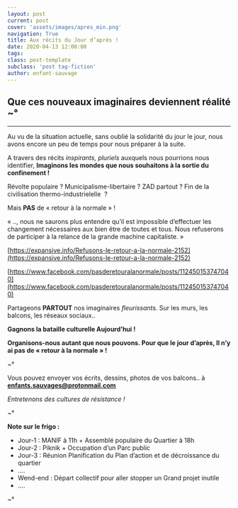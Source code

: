 ```yaml
---
layout: post
current: post
cover: 'assets/images/apres_min.png'
navigation: True
title: Aux récits du Jour d’après !
date: 2020-04-13 12:00:00
tags:
class: post-template
subclass: 'post tag-fiction'
author: enfant-sauvage
---
```


## Que ces nouveaux imaginaires deviennent réalité ~°

-----

Au vu de la situation actuelle, 
sans oublié la solidarité du jour le jour, 
nous avons encore un peu de temps pour nous préparer à la suite.

A travers des récits *inspirants, pluriels* auxquels nous pourrions nous identifier, 
**Imaginons les mondes que nous souhaitons à la sortie du confinement !**

Révolte populaire ?  Municipalisme-libertaire ? ZAD partout ? Fin de la civilisation thermo-industrielelle  ? 

Mais **PAS** de « retour à la normale » !

« .., nous ne saurons plus entendre qu’il est impossible d’effectuer les changement nécessaires aux bien être de toutes et tous. Nous refuserons de participer à la relance de la grande machine capitaliste. »

[https://expansive.info/Refusons-le-retour-a-la-normale-2152](https://expansive.info/Refusons-le-retour-a-la-normale-2152)

[https://www.facebook.com/pasderetouralanormale/posts/112450153747040](https://www.facebook.com/pasderetouralanormale/posts/112450153747040)

Partageons **PARTOUT** nos imaginaires *fleurissants.*
Sur les murs, les balcons, les réseaux sociaux..

**Gagnons la bataille culturelle Aujourd’hui !** 

**Organisons-nous autant que nous pouvons.
Pour que le jour d’après, Il n’y ai pas de « retour à la normale » !**

~°

Vous pouvez envoyer vos écrits, dessins, photos de vos balcons.. à **enfants.sauvages@protonmail.com**

*Entretenons des cultures de résistance !*

~°

**Note sur le frigo :**
- Jour-1 : MANIF à 11h + Assemblé populaire du Quartier à 18h
- Jour-2 : Piknik + Occupation d’un Parc public 
- Jour-3 : Réunion Planification du Plan d’action et de décroissance du quartier
- ….
- Wend-end : Départ collectif pour aller stopper un Grand projet inutile
- ….

~°
